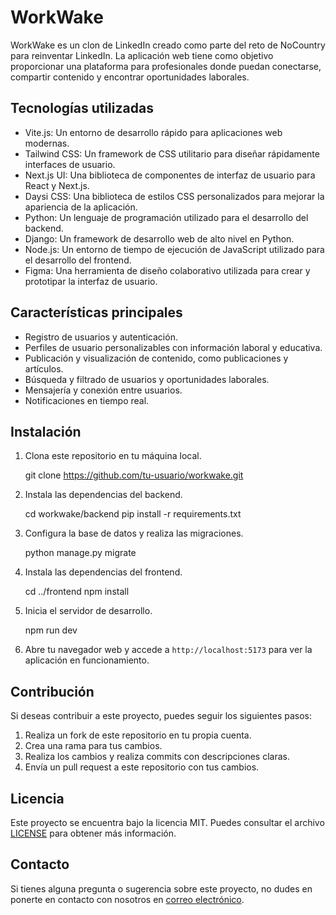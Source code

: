 # WorkWake


WorkWake es un clon de LinkedIn creado como parte del reto de NoCountry para reinventar LinkedIn. La aplicación web tiene como objetivo proporcionar una plataforma para profesionales donde puedan conectarse, compartir contenido y encontrar oportunidades laborales.

## Tecnologías utilizadas

- Vite.js: Un entorno de desarrollo rápido para aplicaciones web modernas.
- Tailwind CSS: Un framework de CSS utilitario para diseñar rápidamente interfaces de usuario.
- Next.js UI: Una biblioteca de componentes de interfaz de usuario para React y Next.js.
- Daysi CSS: Una biblioteca de estilos CSS personalizados para mejorar la apariencia de la aplicación.
- Python: Un lenguaje de programación utilizado para el desarrollo del backend.
- Django: Un framework de desarrollo web de alto nivel en Python.
- Node.js: Un entorno de tiempo de ejecución de JavaScript utilizado para el desarrollo del frontend.
- Figma: Una herramienta de diseño colaborativo utilizada para crear y prototipar la interfaz de usuario.

## Características principales

- Registro de usuarios y autenticación.
- Perfiles de usuario personalizables con información laboral y educativa.
- Publicación y visualización de contenido, como publicaciones y artículos.
- Búsqueda y filtrado de usuarios y oportunidades laborales.
- Mensajería y conexión entre usuarios.
- Notificaciones en tiempo real.

## Instalación

1. Clona este repositorio en tu máquina local.
   
   git clone https://github.com/tu-usuario/workwake.git
   

2. Instala las dependencias del backend.
   
   cd workwake/backend
   pip install -r requirements.txt
   

3. Configura la base de datos y realiza las migraciones.
   
   python manage.py migrate
   

4. Instala las dependencias del frontend.
   
   cd ../frontend
   npm install
   

5. Inicia el servidor de desarrollo.
   
   npm run dev
   

6. Abre tu navegador web y accede a `http://localhost:5173` para ver la aplicación en funcionamiento.

## Contribución

Si deseas contribuir a este proyecto, puedes seguir los siguientes pasos:

1. Realiza un fork de este repositorio en tu propia cuenta.
2. Crea una rama para tus cambios.
3. Realiza los cambios y realiza commits con descripciones claras.
4. Envía un pull request a este repositorio con tus cambios.

## Licencia

Este proyecto se encuentra bajo la licencia MIT. Puedes consultar el archivo [LICENSE](LICENSE) para obtener más información.

## Contacto

Si tienes alguna pregunta o sugerencia sobre este proyecto, no dudes en ponerte en contacto con nosotros en [correo electrónico](mailto:WorkWave2023@gmail.com).
